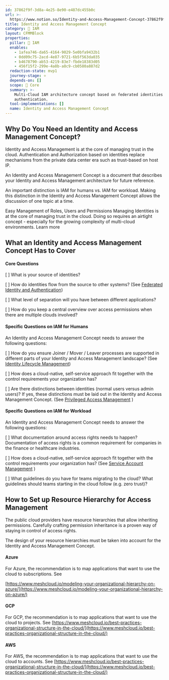 ```yaml
---
id: 37862f9f-3d8a-4e25-8e90-e487dc455b0c
url: >-
  https://www.notion.so/Identity-and-Access-Management-Concept-37862f9f3d8a4e258e90e487dc455b0c
title: Identity and Access Management Concept
category: 🔐 IAM
layout: CFMMBlock
properties:
  pillar: 🔐 IAM
  enables:
    - 1afea746-da65-4164-9029-5e0bfa9432b1
    - 0dd09c75-2acd-4e87-9721-6b5f563da035
    - b4678790-ab53-4219-83e7-fbde18383d05
    - 456f15f2-299e-4a8b-a8c9-cb0580a887d2
  redaction-state: mvp1
  journey-stage: ⭐️
  depends-on: []
  scope: 🏢 Core
  summary: >-
    Multi-Cloud IAM architecture concept based on federated identities and
    authentication.
  tool-implementations: []
  name: Identity and Access Management Concept
---
```


## Why Do You Need an Identity and Access Management Concept? 

Identity and Access Management is at the core of managing trust in the cloud. Authentication and Authorization based on identities replace mechanisms from the private data center era such as trust-based on host IP.

An Identity and Access Management Concept is a document that describes your Identity and Access Management architecture for future reference. 

An important distinction is IAM for humans vs. IAM for workload. Making this distinction in the Identity and Access Management Concept allows the discussion of one topic at a time.

<!--notion-markdown-cms:raw-->
<CallToAction>
  <CtaHeader>Easy Management of Roles, Users and Permissions</CtaHeader>
  <CtaText>Managing Identities is at the core of managing trust in the cloud. Doing so requires an airtight concept - especially for the growing complexity of multi-cloud environments.</CtaText>
  <CtaButton class="btn-primary" url="https://www.meshcloud.io/2021/01/19/the-cloud-identity-and-access-management-guide-for-2021/">Learn more</CtaButton>
</CallToAction>

## What an Identity and Access Management Concept Has to Cover

#### Core Questions

[ ] What is your source of identities? 

[ ] How do identities flow from the source to other systems? (See [Federated Identity and Authentication](/maturity-model/iam/federated-identity-and-authentication.md))

[ ] What level of separation will you have between different applications?

[ ] How do you keep a central overview over access permissions when there are multiple clouds involved?

#### Specific Questions on IAM for Humans

An Identity and Access Management Concept needs to answer the following questions:

[ ] How do you ensure Joiner / Mover / Leaver processes are supported in different parts of your Identity and Access Management landscape? (See [Identity Lifecycle Management](/maturity-model/iam/identity-lifecycle-management.md))

[ ] How does a cloud-native, self-service approach fit together with the control requirements your organization has? 

[ ] Are there distinctions between identities (normal users versus admin users)? If yes, these distinctions must be laid out in the Identity and Access Management Concept. (See [Privileged Access Management](/maturity-model/iam/privileged-access-management.md) )

#### Specific Questions on IAM for Workload

An Identity and Access Management Concept needs to answer the following questions:

[ ] What documentation around access rights needs to happen? Documentation of access rights is a common requirement for companies in the finance or healthcare industries.

[ ] How does a cloud-native, self-service approach fit together with the control requirements your organization has? (See [Service Account Management](/maturity-model/iam/service-account-management.md) )

[ ] What guidelines do you have for teams migrating to the cloud? What guidelines should teams starting in the cloud follow (e.g. zero trust)?

## How to Set up Resource Hierarchy for Access Management

The public cloud providers have resource hierarchies that allow inheriting permissions. Carefully crafting permission inheritance is a proven way of staying in control of access rights. 

The design of your resource hierarchies must be taken into account for the Identity and Access Management Concept.

#### Azure

For Azure, the recommendation is to map applications that want to use the cloud to subscriptions. See 

[https://www.meshcloud.io/modeling-your-organizational-hierarchy-on-azure/](https://www.meshcloud.io/modeling-your-organizational-hierarchy-on-azure/)

#### GCP

For GCP, the recommendation is to map applications that want to use the cloud to projects. See [https://www.meshcloud.io/best-practices-organizational-structure-in-the-cloud/](https://www.meshcloud.io/best-practices-organizational-structure-in-the-cloud/)

#### AWS

For AWS, the recommendation is to map applications that want to use the cloud to accounts. See [https://www.meshcloud.io/best-practices-organizational-structure-in-the-cloud/](https://www.meshcloud.io/best-practices-organizational-structure-in-the-cloud/)

